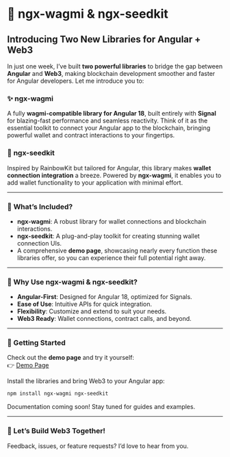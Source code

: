 # 🚀 ngx-wagmi & ngx-seedkit

## Introducing Two New Libraries for Angular + Web3

In just one week, I’ve built **two powerful libraries** to bridge the gap between **Angular** and **Web3**, making blockchain development smoother and faster for Angular developers. Let me introduce you to:

### ✨ **ngx-wagmi**

A fully **wagmi-compatible library for Angular 18**, built entirely with **Signal** for blazing-fast performance and seamless reactivity. Think of it as the essential toolkit to connect your Angular app to the blockchain, bringing powerful wallet and contract interactions to your fingertips.

### 🌈 **ngx-seedkit**

Inspired by RainbowKit but tailored for Angular, this library makes **wallet connection integration** a breeze. Powered by **ngx-wagmi**, it enables you to add wallet functionality to your application with minimal effort.

---

### 🎯 **What’s Included?**

- **ngx-wagmi**: A robust library for wallet connections and blockchain interactions.
- **ngx-seedkit**: A plug-and-play toolkit for creating stunning wallet connection UIs.
- A comprehensive **demo page**, showcasing nearly every function these libraries offer, so you can experience their full potential right away.

---

### 🌟 Why Use ngx-wagmi & ngx-seedkit?

- **Angular-First**: Designed for Angular 18, optimized for Signals.
- **Ease of Use**: Intuitive APIs for quick integration.
- **Flexibility**: Customize and extend to suit your needs.
- **Web3 Ready**: Wallet connections, contract calls, and beyond.

---

### 🚀 Getting Started

Check out the **demo page** and try it yourself:  
👉 [Demo Page](https://ngx-wagmi.vercel.app/)

Install the libraries and bring Web3 to your Angular app:

```bash
npm install ngx-wagmi ngx-seedkit
```

Documentation coming soon! Stay tuned for guides and examples.

---

### 🎉 Let’s Build Web3 Together!

Feedback, issues, or feature requests? I’d love to hear from you.
